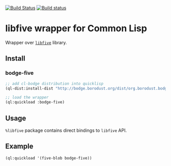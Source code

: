 [![Build Status](https://travis-ci.org/borodust/bodge-five.svg)](https://travis-ci.org/borodust/bodge-five) [![Build status](https://ci.appveyor.com/api/projects/status/gfwaqhm4h4v8mqqu?svg=true)](https://ci.appveyor.com/project/borodust/bodge-five)


# libfive wrapper for Common Lisp

Wrapper over [`libfive`](https://github.com/libfive/libfive) library.

## Install

### bodge-five
```lisp
;; add cl-bodge distribution into quicklisp
(ql-dist:install-dist "http://bodge.borodust.org/dist/org.borodust.bodge.testing.txt")

;; load the wrapper
(ql:quickload :bodge-five)
```

## Usage

`%libfive` package contains direct bindings to `libfive` API.

## Example

```lisp
(ql:quickload '(five-blob bodge-five))
```
